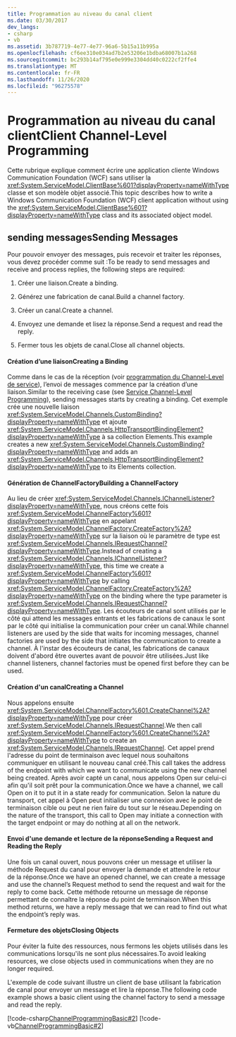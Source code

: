 ```yaml
---
title: Programmation au niveau du canal client
ms.date: 03/30/2017
dev_langs:
- csharp
- vb
ms.assetid: 3b787719-4e77-4e77-96a6-5b15a11b995a
ms.openlocfilehash: cf6ee310e034ad7b2e53206e1bdba68007b1a268
ms.sourcegitcommit: bc293b14af795e0e999e3304dd40c0222cf2ffe4
ms.translationtype: MT
ms.contentlocale: fr-FR
ms.lasthandoff: 11/26/2020
ms.locfileid: "96275578"
---
```

# <a name="client-channel-level-programming"></a><span data-ttu-id="da498-102">Programmation au niveau du canal client</span><span class="sxs-lookup"><span data-stu-id="da498-102">Client Channel-Level Programming</span></span>

<span data-ttu-id="da498-103">Cette rubrique explique comment écrire une application cliente Windows Communication Foundation (WCF) sans utiliser la <xref:System.ServiceModel.ClientBase%601?displayProperty=nameWithType> classe et son modèle objet associé.</span><span class="sxs-lookup"><span data-stu-id="da498-103">This topic describes how to write a Windows Communication Foundation (WCF) client application without using the <xref:System.ServiceModel.ClientBase%601?displayProperty=nameWithType> class and its associated object model.</span></span>  
  
## <a name="sending-messages"></a><span data-ttu-id="da498-104">sending messages</span><span class="sxs-lookup"><span data-stu-id="da498-104">Sending Messages</span></span>  

 <span data-ttu-id="da498-105">Pour pouvoir envoyer des messages, puis recevoir et traiter les réponses, vous devez procéder comme suit :</span><span class="sxs-lookup"><span data-stu-id="da498-105">To be ready to send messages and receive and process replies, the following steps are required:</span></span>  
  
1. <span data-ttu-id="da498-106">Créer une liaison.</span><span class="sxs-lookup"><span data-stu-id="da498-106">Create a binding.</span></span>  
  
2. <span data-ttu-id="da498-107">Générez une fabrication de canal.</span><span class="sxs-lookup"><span data-stu-id="da498-107">Build a channel factory.</span></span>  
  
3. <span data-ttu-id="da498-108">Créer un canal.</span><span class="sxs-lookup"><span data-stu-id="da498-108">Create a channel.</span></span>  
  
4. <span data-ttu-id="da498-109">Envoyez une demande et lisez la réponse.</span><span class="sxs-lookup"><span data-stu-id="da498-109">Send a request and read the reply.</span></span>  
  
5. <span data-ttu-id="da498-110">Fermer tous les objets de canal.</span><span class="sxs-lookup"><span data-stu-id="da498-110">Close all channel objects.</span></span>  
  
#### <a name="creating-a-binding"></a><span data-ttu-id="da498-111">Création d’une liaison</span><span class="sxs-lookup"><span data-stu-id="da498-111">Creating a Binding</span></span>  

 <span data-ttu-id="da498-112">Comme dans le cas de la réception (voir [programmation du Channel-Level de service](service-channel-level-programming.md)), l’envoi de messages commence par la création d’une liaison.</span><span class="sxs-lookup"><span data-stu-id="da498-112">Similar to the receiving case (see [Service Channel-Level Programming](service-channel-level-programming.md)), sending messages starts by creating a binding.</span></span> <span data-ttu-id="da498-113">Cet exemple crée une nouvelle liaison <xref:System.ServiceModel.Channels.CustomBinding?displayProperty=nameWithType> et ajoute <xref:System.ServiceModel.Channels.HttpTransportBindingElement?displayProperty=nameWithType> à sa collection Elements.</span><span class="sxs-lookup"><span data-stu-id="da498-113">This example creates a new <xref:System.ServiceModel.Channels.CustomBinding?displayProperty=nameWithType> and adds an <xref:System.ServiceModel.Channels.HttpTransportBindingElement?displayProperty=nameWithType> to its Elements collection.</span></span>  
  
#### <a name="building-a-channelfactory"></a><span data-ttu-id="da498-114">Génération de ChannelFactory</span><span class="sxs-lookup"><span data-stu-id="da498-114">Building a ChannelFactory</span></span>  

 <span data-ttu-id="da498-115">Au lieu de créer <xref:System.ServiceModel.Channels.IChannelListener?displayProperty=nameWithType>, nous créons cette fois <xref:System.ServiceModel.ChannelFactory%601?displayProperty=nameWithType> en appelant <xref:System.ServiceModel.ChannelFactory.CreateFactory%2A?displayProperty=nameWithType> sur la liaison où le paramètre de type est <xref:System.ServiceModel.Channels.IRequestChannel?displayProperty=nameWithType>.</span><span class="sxs-lookup"><span data-stu-id="da498-115">Instead of creating a <xref:System.ServiceModel.Channels.IChannelListener?displayProperty=nameWithType>, this time we create a <xref:System.ServiceModel.ChannelFactory%601?displayProperty=nameWithType> by calling <xref:System.ServiceModel.ChannelFactory.CreateFactory%2A?displayProperty=nameWithType> on the binding where the type parameter is <xref:System.ServiceModel.Channels.IRequestChannel?displayProperty=nameWithType>.</span></span> <span data-ttu-id="da498-116">Les écouteurs de canal sont utilisés par le côté qui attend les messages entrants et les fabrications de canaux le sont par le côté qui initialise la communication pour créer un canal.</span><span class="sxs-lookup"><span data-stu-id="da498-116">While channel listeners are used by the side that waits for incoming messages, channel factories are used by the side that initiates the communication to create a channel.</span></span> <span data-ttu-id="da498-117">À l'instar des écouteurs de canal, les fabrications de canaux doivent d'abord être ouvertes avant de pouvoir être utilisées.</span><span class="sxs-lookup"><span data-stu-id="da498-117">Just like channel listeners, channel factories must be opened first before they can be used.</span></span>  
  
#### <a name="creating-a-channel"></a><span data-ttu-id="da498-118">Création d'un canal</span><span class="sxs-lookup"><span data-stu-id="da498-118">Creating a Channel</span></span>  

 <span data-ttu-id="da498-119">Nous appelons ensuite <xref:System.ServiceModel.ChannelFactory%601.CreateChannel%2A?displayProperty=nameWithType> pour créer <xref:System.ServiceModel.Channels.IRequestChannel>.</span><span class="sxs-lookup"><span data-stu-id="da498-119">We then call <xref:System.ServiceModel.ChannelFactory%601.CreateChannel%2A?displayProperty=nameWithType> to create an <xref:System.ServiceModel.Channels.IRequestChannel>.</span></span> <span data-ttu-id="da498-120">Cet appel prend l'adresse du point de terminaison avec lequel nous souhaitons communiquer en utilisant le nouveau canal créé.</span><span class="sxs-lookup"><span data-stu-id="da498-120">This call takes the address of the endpoint with which we want to communicate using the new channel being created.</span></span> <span data-ttu-id="da498-121">Après avoir capté un canal, nous appelons Open sur celui-ci afin qu'il soit prêt pour la communication.</span><span class="sxs-lookup"><span data-stu-id="da498-121">Once we have a channel, we call Open on it to put it in a state ready for communication.</span></span> <span data-ttu-id="da498-122">Selon la nature du transport, cet appel à Open peut initialiser une connexion avec le point de terminaison cible ou peut ne rien faire du tout sur le réseau.</span><span class="sxs-lookup"><span data-stu-id="da498-122">Depending on the nature of the transport, this call to Open may initiate a connection with the target endpoint or may do nothing at all on the network.</span></span>  
  
#### <a name="sending-a-request-and-reading-the-reply"></a><span data-ttu-id="da498-123">Envoi d'une demande et lecture de la réponse</span><span class="sxs-lookup"><span data-stu-id="da498-123">Sending a Request and Reading the Reply</span></span>  

 <span data-ttu-id="da498-124">Une fois un canal ouvert, nous pouvons créer un message et utiliser la méthode Request du canal pour envoyer la demande et attendre le retour de la réponse.</span><span class="sxs-lookup"><span data-stu-id="da498-124">Once we have an opened channel, we can create a message and use the channel’s Request method to send the request and wait for the reply to come back.</span></span> <span data-ttu-id="da498-125">Cette méthode retourne un message de réponse permettant de connaître la réponse du point de terminaison.</span><span class="sxs-lookup"><span data-stu-id="da498-125">When this method returns, we have a reply message that we can read to find out what the endpoint’s reply was.</span></span>  
  
#### <a name="closing-objects"></a><span data-ttu-id="da498-126">Fermeture des objets</span><span class="sxs-lookup"><span data-stu-id="da498-126">Closing Objects</span></span>  

 <span data-ttu-id="da498-127">Pour éviter la fuite des ressources, nous fermons les objets utilisés dans les communications lorsqu'ils ne sont plus nécessaires.</span><span class="sxs-lookup"><span data-stu-id="da498-127">To avoid leaking resources, we close objects used in communications when they are no longer required.</span></span>  
  
 <span data-ttu-id="da498-128">L'exemple de code suivant illustre un client de base utilisant la fabrication de canal pour envoyer un message et lire la réponse.</span><span class="sxs-lookup"><span data-stu-id="da498-128">The following code example shows a basic client using the channel factory to send a message and read the reply.</span></span>  
  
 [!code-csharp[ChannelProgrammingBasic#2](../../../../samples/snippets/csharp/VS_Snippets_CFX/channelprogrammingbasic/cs/clientprogram.cs#2)]
 [!code-vb[ChannelProgrammingBasic#2](../../../../samples/snippets/visualbasic/VS_Snippets_CFX/channelprogrammingbasic/vb/clientprogram.vb#2)]
